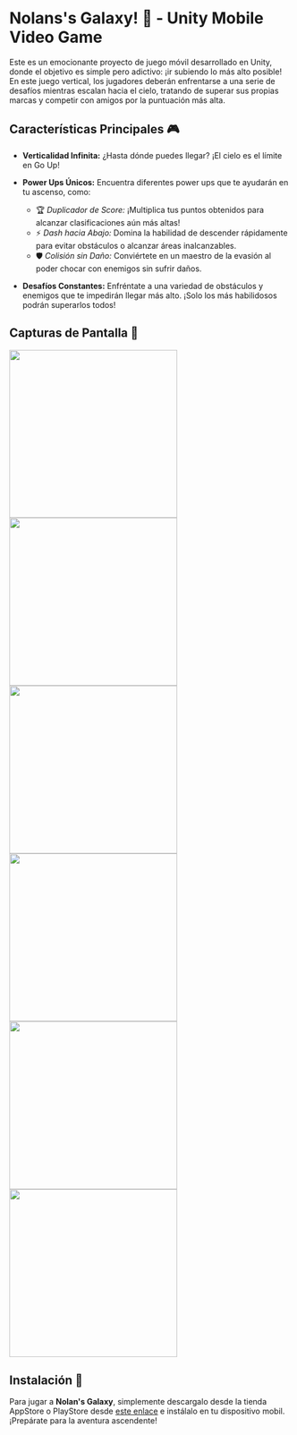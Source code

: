 # **Nolans's Galaxy**! 🚀 - Unity Mobile Video Game

Este es un emocionante proyecto de juego móvil desarrollado en Unity, donde el objetivo es simple pero adictivo: ¡ir subiendo lo más alto posible! En este juego vertical, los jugadores deberán enfrentarse a una serie de desafíos mientras escalan hacia el cielo, tratando de superar sus propias marcas y competir con amigos por la puntuación más alta.

## Características Principales 🎮

- **Verticalidad Infinita:** ¿Hasta dónde puedes llegar? ¡El cielo es el límite en Go Up!
  
- **Power Ups Únicos:** Encuentra diferentes power ups que te ayudarán en tu ascenso, como:
  - 🏆 *Duplicador de Score:* ¡Multiplica tus puntos obtenidos para alcanzar clasificaciones aún más altas!
  - ⚡ *Dash hacia Abajo:* Domina la habilidad de descender rápidamente para evitar obstáculos o alcanzar áreas inalcanzables.
  - 🛡️ *Colisión sin Daño:* Conviértete en un maestro de la evasión al poder chocar con enemigos sin sufrir daños.

- **Desafíos Constantes:** Enfréntate a una variedad de obstáculos y enemigos que te impedirán llegar más alto. ¡Solo los más habilidosos podrán superarlos todos!

## Capturas de Pantalla 📸
 
<img src="https://github.com/JohanJimenex/NolansGalaxyWeb/assets/48848092/84c8a99f-8567-438a-aa9e-e3bd00bfb016)" width="300">
<img src="https://github.com/JohanJimenex/NolansGalaxyWeb/assets/48848092/599bd919-c8f1-47c9-9956-3aad6c17263a)" width="300">
<img src="https://github.com/JohanJimenex/NolansGalaxyWeb/assets/48848092/3be72a74-fcd5-4fcb-b99c-24e1289a1b6e)" width="300">
<img src="https://github.com/JohanJimenex/NolansGalaxyWeb/assets/48848092/3ed12c68-a078-4478-a374-cf4a7897bba8)" width="300">
<img src="https://github.com/JohanJimenex/NolansGalaxyWeb/assets/48848092/f08fd29a-db71-4e12-9028-b2a8eebd3d14)" width="300">
<img src="https://github.com/JohanJimenex/NolansGalaxyWeb/assets/48848092/01078428-ddd5-4b16-81cf-b3d349ba3c07)" width="300">

## Instalación 📲

Para jugar a **Nolan's Galaxy**, simplemente descargalo desde la tienda AppStore o PlayStore desde [este enlace](https://johanjimenex.github.io/NolansGalaxyWeb/) e instálalo en tu dispositivo mobil. ¡Prepárate para la aventura ascendente!
